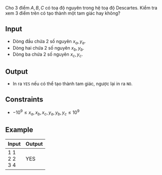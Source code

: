 Cho 3 điểm $A, B, C$ có toạ độ nguyên trong hệ toạ độ Descartes. Kiểm tra xem $3$ điểm trên có tạo thành một tam giác hay không?

## Input
- Dòng đầu chứa 2 số nguyên $x_a,y_a$.
- Dòng hai chứa 2 số nguyên $x_b,y_b$.
- Dòng ba chứa 2 số nguyên $x_c,y_c$.

## Output
- In ra `YES` nếu có thể tạo thành tam giác, ngược lại in ra `NO`.

## Constraints
- $-10^9\le x_a,x_b,x_c,y_a,y_b,y_c\le 10^9$

## Example
|Input|Output|
|-|-|
|1 1<br>2 2<br>3 4|YES|